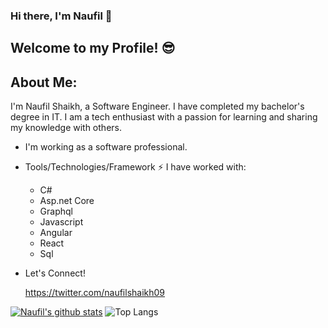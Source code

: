 ### Hi there, I'm Naufil 👋

<!--
**naufilshaikh09/naufilshaikh09** is a ✨ _special_ ✨ repository because its `README.md` (this file) appears on your GitHub profile.

Here are some ideas to get you started:

- 🔭 I’m currently working on ...
- 🌱 I’m currently learning ...
- 👯 I’m looking to collaborate on ...
- 🤔 I’m looking for help with ...
- 💬 Ask me about ...
- 📫 How to reach me: ...
- 😄 Pronouns: ...
- ⚡ Fun fact: ...
-->

Welcome to my Profile! 😎
-
About Me:
-
I'm Naufil Shaikh, a Software Engineer. I have completed my bachelor's degree in IT. I am a tech enthusiast with a passion for learning and sharing my knowledge with others.

- I'm working as a software professional.

- Tools/Technologies/Framework ⚡ I have worked with:
  - C#
  - Asp.net Core
  - Graphql
  - Javascript
  - Angular
  - React
  - Sql

- Let's Connect!

  https://twitter.com/naufilshaikh09
  
[![Naufil's github stats](https://github-readme-stats.vercel.app/api?username=naufilshaikh09&theme=vue&show_icons=true&include_all_commits=true)](https://github.com/naufilshaikh09/github-readme-stats)
![Top Langs](https://github-readme-stats.vercel.app/api/top-langs/?username=naufilshaikh09&theme=vue&layout=compact)

<!-- ![](https://komarev.com/ghpvc/?username=naufilshaikh09) -->
